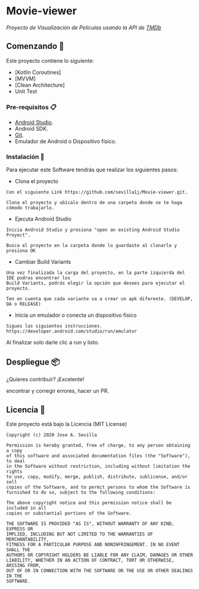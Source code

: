 # Movie-viewer

_Proyecto de Visualización de Películas usando la API de [TMDb](https://www.themoviedb.org/)_

## Comenzando 🚀

Este proyecto contiene lo siguiente:

  - [Kotlin Coroutines]
  - [MVVM]
  - [Clean Architecture]
  - Unit Test

### Pre-requisitos 📋

 - [Android Studio](https://developer.android.com/studio).
 - Android SDK.
 - [Git](https://git-scm.com/).
 - Emulador de Android o Dispositivo físico.

### Instalación 🔧

Para ejecutar este Software tendrás que realizar los siguientes pasos:

- Clona el proyecto

```
Con el siguiente Link https://github.com/sevilla1j/Movie-viewer.git.

Clona el proyecto y ubícalo dentro de una carpeta donde se te haga cómodo trabajarlo.
```

 - Ejecuta Android Studio

```
Inicia Android Studio y presiona "open an existing Android Studio Proyect".

Busca el proyecto en la carpeta donde lo guardaste al clonarlo y presiona OK
```

 - Cambiar Build Variants

```
Una vez finalizada la carga del proyecto, en la parte izquierda del IDE podras encontrar los
Build Variants, podrás elegir la opción que desees para ejecutar el proyecto.

Ten en cuenta que cada variante va a crear un apk diferente. (DEVELOP, QA o RELEASE)
```

 - Inicia un emulador o conecta un dispositivo físico

```
Sigues las siguientes instrucciones. https://developer.android.com/studio/run/emulator
```


Al finalizar solo darle clic a run y listo.

## Despliegue 📦

¿Quieres contribuir? ¡Excelente!

encontrar y corregir errores, hacer un PR.

## Licencia 📄

Este proyecto está bajo la Licencia (MIT License)

```
Copyright (c) 2020 Jose A. Sevilla

Permission is hereby granted, free of charge, to any person obtaining a copy
of this software and associated documentation files (the "Software"), to deal
in the Software without restriction, including without limitation the rights
to use, copy, modify, merge, publish, distribute, sublicense, and/or sell
copies of the Software, and to permit persons to whom the Software is
furnished to do so, subject to the following conditions:

The above copyright notice and this permission notice shall be included in all
copies or substantial portions of the Software.

THE SOFTWARE IS PROVIDED "AS IS", WITHOUT WARRANTY OF ANY KIND, EXPRESS OR
IMPLIED, INCLUDING BUT NOT LIMITED TO THE WARRANTIES OF MERCHANTABILITY,
FITNESS FOR A PARTICULAR PURPOSE AND NONINFRINGEMENT. IN NO EVENT SHALL THE
AUTHORS OR COPYRIGHT HOLDERS BE LIABLE FOR ANY CLAIM, DAMAGES OR OTHER
LIABILITY, WHETHER IN AN ACTION OF CONTRACT, TORT OR OTHERWISE, ARISING FROM,
OUT OF OR IN CONNECTION WITH THE SOFTWARE OR THE USE OR OTHER DEALINGS IN THE
SOFTWARE.
```
